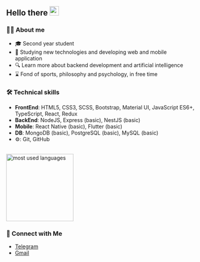 ## Hello there <img src="https://raw.githubusercontent.com/iampavangandhi/iampavangandhi/master/gifs/Hi.gif" width="25px">

### 👨‍💻 About me

* 🎓 Second year student
* 🧐 Studying new technologies and developing web and mobile application
* 🔍 Learn more about backend development and artificial intelligence
* ⌛ Fond of sports, philosophy and psychology, in free time

### 🛠 Technical skills

- **FrontEnd**: HTML5, CSS3, SCSS, Bootstrap, Material UI, JavaScript ES6+, TypeScript, React, Redux
- **BackEnd**: NodeJS, Express (basic), NestJS (basic)
- **Mobile**: React Native (basic), Flutter (basic)
- **DB**: MongoDB (basic), PostgreSQL (basic), MySQL (basic)
- ⚙: Git, GitHub

<br/>

<a href="https://github.com/bndroll">
  <img height="180em" src="https://github-readme-stats.vercel.app/api/top-langs/?username=bndroll&langs_count=10&theme=tokyonight&layout=compact"  alt="most used languages"/>
</a>

### 🤝 Connect with Me

* <a href="https://t.me/bounderoll">Telegram</a>
* <a href="mailto:bounderoll.23@gmail.com">Gmail</a>
